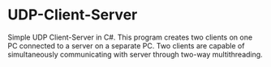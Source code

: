 # UDP-Client-Server
Simple UDP Client-Server in C#. 
This program creates two clients on one PC connected to a server on a separate PC. 
Two clients are capable of simultaneously communicating with server through two-way multithreading. 
